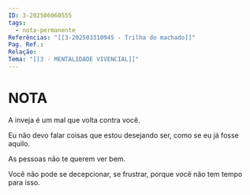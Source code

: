 ```yaml
---
ID: 3-202506060555
tags:
  - nota-permanente
Referências: "[[3-202503310945 - Trilha do machado]]"
Pag. Ref.: 
Relação: 
Tema: "[[3 - MENTALIDADE VIVENCIAL]]"
---
```

# NOTA 

A inveja é um mal que volta contra você.

Eu não devo falar coisas que estou desejando ser, como se eu já fosse aquilo.

As pessoas não te querem ver bem.

Você não pode se decepcionar, se frustrar, porque você não tem tempo para isso.


